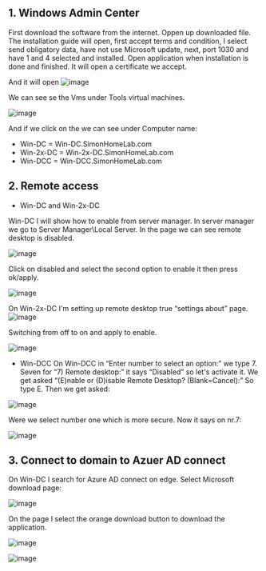 ## 1. Windows Admin Center 

First download the software from the internet. Oppen up downloaded file.
The installation guide will open, first accept terms and condition,
I select send obligatory data, have not use Microsoft update, next, port 1030 and have 1 and 4 selected and installed.
Open application when installation is done and finished. It will open a certificate we accept.  

And it will open
![image](https://user-images.githubusercontent.com/42642927/227974488-aee65b16-429c-4508-bb3d-0ea5817433fc.png)

We can see se the Vms under Tools virtual machines.  

![image](https://user-images.githubusercontent.com/42642927/227977454-d48abbcd-3e99-4d53-9d7e-ad3810b82a75.png)

And if we click on the we can see under Computer name:

* Win-DC = Win-DC.SimonHomeLab.com
* Win-2x-DC = Win-2x-DC.SimonHomeLab.com
* Win-DCC = Win-DCC.SimonHomeLab.com

## 2. Remote access

* Win-DC and Win-2x-DC

 

Win-DC I will show how to enable from server manager.
In server manager we go to Server Manager\Local Server. In the page we can see remote desktop is disabled.

![image](https://user-images.githubusercontent.com/42642927/228087031-c4092906-e7c9-4706-aba3-fc8955e00d02.png)

Click on disabled and select the second option to enable it then press ok/apply. 

![image](https://user-images.githubusercontent.com/42642927/228087544-768cbde4-36c9-4e08-b857-49aa2b467047.png)

On Win-2x-DC I'm setting up remote desktop true “settings about” page.  
![image](https://user-images.githubusercontent.com/42642927/228092119-b4c63641-a469-4394-8124-a4dbbb08366e.png)

Switching from off to on and apply to enable. 

![image](https://user-images.githubusercontent.com/42642927/228093537-557826f0-a8bc-49e0-a46e-6540a2e0e93d.png)


* Win-DCC
On Win-DCC in “Enter number to select an option:” we type 7. Seven for “7) Remote desktop:” it says “Disabled” so let's activate it.  We get asked “(E)nable or (D)isable Remote Desktop? (Blank=Cancel):” So type E. Then we get asked:   

![image](https://user-images.githubusercontent.com/42642927/227983583-c4ec95b6-8d70-4cc5-a01e-34d543e3f358.png)

Were we select number one which is more secure. Now it says on nr.7:

![image](https://user-images.githubusercontent.com/42642927/227983706-3944e3c5-e622-4045-b0bc-4eabee0fa6d4.png)



## 3. Connect to domain to Azuer AD connect

On Win-DC I search for Azure AD connect on edge. Select Microsoft download page: 

![image](https://user-images.githubusercontent.com/42642927/228100415-33d04d1d-0774-425e-8018-93b174ae0cd7.png)

On the page I select the orange download button to download the application.   

![image](https://user-images.githubusercontent.com/42642927/228237987-42b31f52-f565-44fd-b2d5-caf86a083a09.png)

![image](https://user-images.githubusercontent.com/42642927/228240097-e6cb9d08-39a2-43f6-a959-b27d59dd3422.png)
